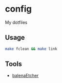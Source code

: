 # config

My dotfiles

## Usage

```sh
make fclean && make link
```

## Tools

- [balenaEtcher](https://etcher.balena.io/)
